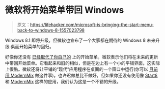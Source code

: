 # 微软将开始菜单带回 Windows

> 原文：<https://lifehacker.com/microsoft-is-bringing-the-start-menu-back-to-windows-8-1557023798>

Windows 8.1 即将升级，但微软也宣布了一个大家都在期待的 Windows 8 未来升级:桌面开始菜单的回归。



好像你还没有 [已经取代了你自己的](https://lifehacker.com/how-to-bring-the-start-menu-back-in-windows-8-5955089) 上的开始菜单，微软表示他们将在未来的更新中带回开始菜单。它看起来和旧的相似，但是在边上有一个小的平铺界面，这实际上很酷。微软还将让平铺的“现代”应用程序在桌面的一个窗口中运行(你可以 [目前用 ModernMix](http://lifehacker.com/the-best-windows-8-apps-you-can-run-on-your-desktop-477556232) 做这件事)。也许迟做总比不做好，但如果你还没有使用像 [Start8](http://www.stardock.com/products/start8/) 和 [ModernMix](http://www.stardock.com/products/modernmix/) 这样的应用，我们认为这是一个不错的升级。